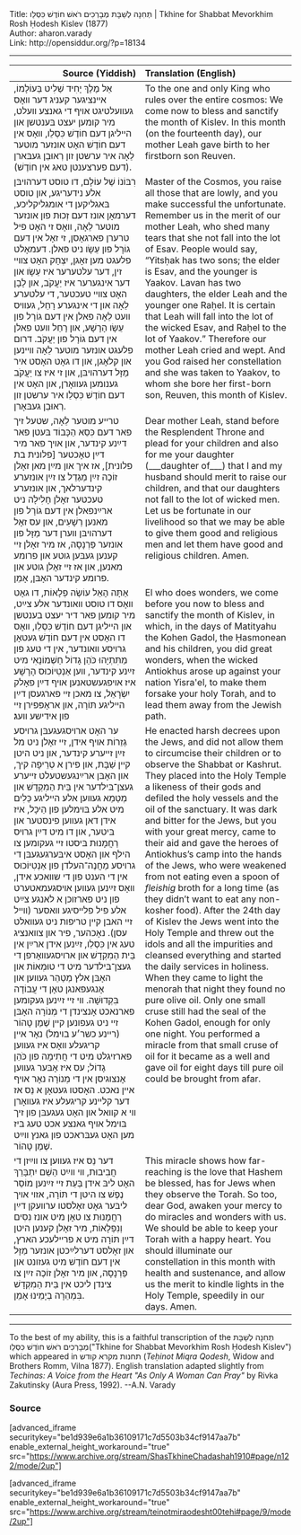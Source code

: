 <html>
<head></head>
<body>
Title: תְּחִנָה לְשַׁבָּת מְבָרְכִים רֹאשׁ חוֹדֶשׁ כִּסְלֵו | Tkhine for Shabbat Mevorkhim Rosh Ḥodesh Kislev (1877)<br />
Author: aharon.varady<br />
Link: http://opensiddur.org/?p=18134
<p />
<hr />

<table style="margin-left: auto;margin-right: auto;" class="draggable">
<thead><tr><th id="x" style="text-align: right;">Source (Yiddish)</th><th style="text-align: left;">Translation (English)</th></tr></thead>
<tbody>
<tr>
<td style="vertical-align:top;" width="46%">
<div class="yiddish"><span lang="he">
אֵל מֶלֶךְ יָחִיד שַׁלִיט בְּעוֹלָמוֹ, אײנציגער קעניג דער װאָס געװעלטיגט אױף די גאנצע װעלט, מיר קומען יעצט בּענטשן און הײליגן דעם חוֹדֶשׁ כִּסְלֵו, װאָס אין דעם חוֹדֶשׁ האָט אונזער מוטער לֵאָה איר ערשטן זון רְאוּבֵן געבּארן (דעם פערצענטן טאג אין חוֹדֶשׁ). 
</span></div>
</td>
 
<td style="vertical-align:top;" width="53%">
<div class="english">
To the one and only King who rules over the entire cosmos: We come now to bless and sanctify the month of Kislev. In this month (on the fourteenth day), our mother Leah gave birth to her firstborn son Reuven. 
</div></td>
</tr>


<tr>
<td style="vertical-align:top;" width="46%">
<div class="yiddish"><span lang="he">
רִבּוֹנוֹ שֶׁל עוֹלָם, דו טוסט דערהױבּן אלע נידעריגע, און טוסט בּאגליקען די אומגליקליכע, דערמאָן אונז דעם זְכוּת פון אונזער מוטער לֵאָה, װאָס זי האָט פיל טרערן פארגאָסן, זי זאָל אין דעם גוֹרָל פון עֵשָׂו ניט פאלן. דעמאָלט פלעגט מען זאָגן, יִצְחָק האָט צװײ זין, דער עלטערער איז עֵשָׂו און דער אינגערער איז יַעֲקֹב, און לָבָן האָט צװײ טעכטער, די עלטערע לֵאָה און די אינגערע רָחֵל, געװיס װעט לֵאָה פאלן אין דעם גוֹרָל פון עֵשָׂו הָרָשָׁע, און רָחֵל װעט פאלן אין דעם גוֹרָל פון יַעֲקֹב. דרום פלעגט אונזער מוטער לֵאָה װײנען און קלאָגן, און דו גאָט האָסט איר מַזָּל דערהױבּן, און זי איז צו יַעֲקֹב גענומען געװאָרן, און האָט אין דעם חוֹדֶשׁ כִּסְלֵו איר ערשטן זון רְאוּבֵן געבּאָרן.
</span></div>
</td>
 
<td style="vertical-align:top;" width="53%">
<div class="english">
Master of the Cosmos, you raise all those that are lowly, and you make successful the unfortunate. Remember us in the merit of our mother Leah, who shed many tears that she not fall into the lot of Esav. People would say, “Yitsḥak has two sons; the elder is Esav, and the younger is Yaakov. Lavan has two daughters, the elder Leah and the younger one Raḥel. It is certain that Leah will fall into the lot of the wicked Esav, and Raḥel to the lot of Yaakov.” Therefore our mother Leah cried and wept. And you God raised her constellation and she was taken to Yaakov, to whom she bore her first-born son, Reuven, this month of Kislev.
</div></td>
</tr>


<tr>
<td style="vertical-align:top;" width="46%">
<div class="yiddish"><span lang="he">
טרײע מוטער לֵאָה, שטעל זיך פאר דעם כִּסֵא הַכָּבוֹד בּעטן פאר דײַנע קינדער, און אױך פאר מיר דײַן טאָכטער [פלונית בת פלונית], אז איך און מײַן מאן זאָלן זוֹכֶה זײַן מְגַדֵל צו זײַן אונזערע קינדערלאך, און אונזערע טעכטער זאָלן חָלִילָה ניט ארײַנפאלן אין דעם גוֹרָל פון מאנען רְשָׁעִים, און עס זאָל דערהױבּן װערן דער מַזָּל פון אונזער פַּרְנָסָה, אז מיר זאָלן זײ קענען געבּען גוטע און פרומע מאנען, און אז זײ זאָלן גוטע און פרומע קינדער האָבּן, אָמֵן.
</span></div>
</td>
 
<td style="vertical-align:top;" width="53%">
<div class="english">
Dear mother Leah, stand before the Resplendent Throne and plead for your children and also for me your daughter (___daughter of___) that I and my husband should merit to raise our children, and that our daughters not fall to the lot of wicked men. Let us be fortunate in our livelihood so that we may be able to give them good and religious men and let them have good and religious children. Amen.
</div></td>
</tr>


<tr>
<td style="vertical-align:top;" width="46%">
<div class="yiddish"><span lang="he">
אַתָּה הָאֵל עוֹשֶׂה פְלָאוֹת, דו גאָט װאָס דו טוסט װאונדער אלע צײַט, מיר קומען פאר דיר יעצט בענטשן און הײליגן דעם חוֹדֶשׁ כִּסְלֵו, װאָס דו האָסט אין דעם חוֹדֶשׁ געטאָן גרױסע װאונדער, אין די טעג פון מַתִּתְיָהוּ כֹּהֵן גָדוֹל חַשְׁמוֹנָאִי מיט זײַנע קינדער, װען אַנְטִיוֹכוּס הָרָשָׁע איז אױפגעשטאנען אױף דײַן פאָלק יִשְׂרָאֵל, צו מאכן זײ פארגעסן דײַן הײליגע תּוֹרָה, און אראָפּפירן זײ פון אידישע װעג׃ 
</span></div>
</td>
 
<td style="vertical-align:top;" width="53%">
<div class="english">
El who does wonders, we come before you now to bless and sanctify the month of Kislev, in which, in the days of Matityahu the Kohen Gadol, the Ḥasmonean and his children, you did great wonders, when the wicked Antiokhus arose up against your nation Yisra'el, to make them forsake your holy Torah, and to lead them away from the Jewish path. 
</div></td>
</tr>


<tr>
<td style="vertical-align:top;" width="46%">
<div class="yiddish"><span lang="he">
ער האָט ארױסגעגעבּן גרױסע גְזֵרוֹת אױף אידן, זײ זאָלן ניט מל זײַן זײערע קינדער, און ניט היטן קײן שַׁבָּת, און פירן א טְרֵיפָה קיך, און האָבּן ארײַנגעשטעלט זײערע געצן־בּילדער אין בֵּית הַמִקְדָשׁ און מְטַמֵא געװען אלע הײליגע כֵּלִים מיט אלע בּױמלען פון הֵיכָל, איז אידן דאן געװען פינסטער און בּיטער, און דו מיט דײַן גרױס רַחֲמָנוּת בּיסטו זײ געקומען צו הילף און האָסט איבּערגעגעבּן די גרױסע מַחֲנֶה־העלדן פון אַנְטִיוֹכוּס אין די הענט פון די שװאכע אידן, װאָס זײַנען געװען אױסגעמאטערט פון ניט פארזוכן א לאנגע צײַט אלע פיל פלײסיגע װאסער (װײל זײ האבן קײן טריפות ניט געװאלט עסן). נאָכהער, פיר און צװאנציג טעג אין כִּסְלֵו, זײַנען אידן ארײַן אין בֵּית הַמִקְדָשׁ און ארױסגעװאָרפן די געצן־בּילדער מיט די טוּמְאוֹת און האָבּן אלץ מְטַהֵר געװען און אָנגעפאנגן טאָן די עֲבוֹדָה בִּקְדוּשָׁה. װי זײ זײַנען געקומען פארנאכט אָנצינדן די מְנוֹרָה האָבּן זײ ניט געפונען קײן שֶׁמֶן טָהוֹר (רײנע כשר׳ע בױמל) נאָר אײן קריגעלע װאָס איז געװען פארזיגלט מיט די חֲתִימָה פון כֹּהֵן גָדוֹל; עס איז אָבּער געװען אָנצוגיסן אין די מְנוֹרָה נאָר אױף אײן נאכט. האָסטו געטאָן א נֵס אז דער קלײנע קריגעלע איז געװאָרן װי א קװאל און האָט געגעבּן פון זיך בּױמל אױף גאנצע אכט טעג בּיז מען האָט געבּראכט פון גאנץ װײַט שֶׁמֶן טָהוֹר. 
</span></div>
</td>
 
<td style="vertical-align:top;" width="53%">
<div class="english">
He enacted harsh decrees upon the Jews, and did not allow them to circumcise their children or to observe the Shabbat or Kashrut. They placed into the Holy Temple a likeness of their gods and defiled the holy vessels and the oil of the sanctuary. It was dark and bitter for the Jews, but you with your great mercy, came to their aid and gave the heroes of Antiokhus’s camp into the hands of the Jews, who were weakened from not eating even a spoon of <em>fleishig</em> broth for a long time (as they didn’t want to eat any non-kosher food). After the 24th day of Kislev the Jews went into the Holy Temple and threw out the idols and all the impurities and cleansed everything and started the daily services in holiness. When they came to light the menorah that night they found no pure olive oil. Only one small cruse still had the seal of the Kohen Gadol, enough for only one night. You performed a miracle from that small cruse of oil for it became as a well and gave oil for eight days till pure oil could be brought from afar. 
</div></td>
</tr>


<tr>
<td style="vertical-align:top;" width="46%">
<div class="yiddish"><span lang="he">
דער נֵס איז געװען צו װײַזן די חֲבִיבוּת, װי װײַט הַשֵׁם יִתְבָּרֵךְ האָט ליבּ אידן בְּעֵת זײ זײַנען מוֹסֵר נֶפֶשׁ צו היטן די תּוֹרָה, אזױ אױך ליבּער גאָט זאָלסטו ערװעקן דײַן רַחֲמָנוּת צו טאָן מיט אונז נִסִים וְנִפְלָאוֹת, מיר זאָלן קענען היטן דײַן תּוֹרָה מיט א פרײלעכע הארץ, און זאָלסט דערלײַכטן אונזער מַזָּל אין דעם חוֹדֶשׁ מיט געזונט און פַּרְנָסָה, און מיר זאָלן זוֹכֶה זײַן צו צינדן ליכט אין בֵּית הַמִקְדָשׁ בִּמְהֵרָה בְיָמֵינוּ אָמֵן.
</span></div>
</td>
 
<td style="vertical-align:top;" width="53%">
<div class="english">
This miracle shows how far-reaching is the love that Hashem be blessed, has for Jews when they observe the Torah. So too, dear God, awaken your mercy to do miracles and wonders with us. We should be able to keep your Torah with a happy heart. You should illuminate our constellation in this month with health and sustenance, and allow us the merit to kindle lights in the Holy Temple, speedily in our days. Amen.
</div></td>
</tr>
</tbody></table>

<hr />

To the best of my ability, this is a faithful transcription of the תְּחִנָה לְשַׁבָּת מְבָרְכִים רֹאשׁ חוֺדֶשׁ כִּסְלֵו("Tkhine for Shabbat Mevorkhim Rosh Ḥodesh Kislev") which appeared in תחנות מקרא קודש (<em>Teḥinot Miqra Qodesh</em>, Widow and Brothers Romm, Vilna 1877). English translation adapted slightly from <em>Techinas: A Voice from the Heart "As Only A Woman Can Pray"</em> by Rivka Zakutinsky (Aura Press, 1992). --A.N. Varady

<h3>Source</h3>

[advanced_iframe securitykey="be1d939e6a1b36109171c7d5503b34cf9147aa7b" enable_external_height_workaround="true" src="https://www.archive.org/stream/ShasTkhineChadashah1910#page/n122/mode/2up"]

[advanced_iframe securitykey="be1d939e6a1b36109171c7d5503b34cf9147aa7b" enable_external_height_workaround="true" src="https://www.archive.org/stream/teinotmiraodesht00tehi#page/9/mode/2up"]
</body>
</html>